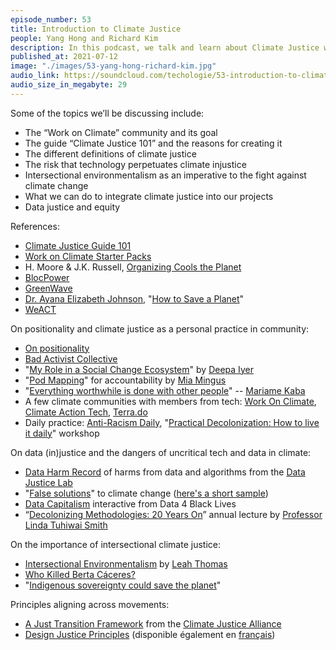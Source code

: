 ```yaml
---
episode_number: 53
title: Introduction to Climate Justice
people: Yang Hong and Richard Kim
description: In this podcast, we talk and learn about Climate Justice with Richard Kim and Yang Hong from the community Work on Climate.
published_at: 2021-07-12
image: "./images/53-yang-hong-richard-kim.jpg"
audio_link: https://soundcloud.com/techologie/53-introduction-to-climate-justice-with-yang-hong-and-richard-kim
audio_size_in_megabyte: 29
---
```


Some of the topics we’ll be discussing include:

* The “Work on Climate” community and its goal
* The guide “Climate Justice 101” and the reasons for creating it
* The different definitions of climate justice
* The risk that technology perpetuates climate injustice
* Intersectional environmentalism as an imperative to the fight against climate change
* What we can do to integrate climate justice into our projects
* Data justice and equity

References:

* [Climate Justice Guide 101](http://bit.ly/CJ-101)
* [Work on Climate Starter Packs](https://www.notion.so/workonclimate/Starter-Packs-Community-curated-resources-52547bba557e4544bacc299d3a077795)
* H. Moore & J.K. Russell, [Organizing Cools the Planet](https://climateaccess.org/system/files/Moore%20and%20Russell_Organizing%20Cools%20the%20Planet.pdf)
* [BlocPower](http://blocpower.io/)
* [GreenWave](https://www.greenwave.org/)
* [Dr. Ayana Elizabeth Johnson](https://www.ayanaelizabeth.com/), "[How to Save a Planet](https://gimletmedia.com/shows/howtosaveaplanet/)"
* [WeACT](https://www.weact.org/)

On positionality and climate justice as a personal practice in community:

* [On positionality](https://www.arteachingcollective.com/positionality.html)
* [Bad Activist Collective](https://www.badactivistcollective.com/)
* "[My Role in a Social Change Ecosystem](https://dviyer.medium.com/my-role-in-a-social-change-ecosystem-a-mid-year-check-in-1d852589cdb1)" by [Deepa Iyer](http://deepaiyer.com/)
* "[Pod Mapping](https://batjc.wordpress.com/resources/pods-and-pod-mapping-worksheet/)" for accountability by [Mia Mingus](https://leavingevidence.wordpress.com/about-2/)
* "[Everything worthwhile is done with other people](https://adimagazine.com/articles/mariame-kaba-everything-worthwhile-is-done-with-other-people/)" -- [Mariame Kaba](https://forthewild.world/listen/mariame-kaba-on-moving-past-punishment-151)
* A few climate communities with members from tech: [Work On Climate](https://workonclimate.org/), [Climate Action Tech](https://climateaction.tech/), [Terra.do](http://terra.do/)
* Daily practice: [Anti-Racism Daily](https://www.antiracismdaily.com/), "[Practical Decolonization: How to live it daily](https://everydayfeminism.com/practical-decolonization/)" workshop

On data (in)justice and the dangers of uncritical tech and data in climate:

* [Data Harm Record](https://datajusticelab.org/data-harm-record/) of harms from data and algorithms from the [Data Justice Lab](https://datajusticelab.org/)
* "[False solutions](https://media.wix.com/ugd/75b7f5_2c41011de1a84177ad9aaf477db50566.pdf)" to climate change ([here's a short sample](http://jtalliance.org/wp-content/uploads/2020/02/False-Solutions.pdf))
* [Data Capitalism](https://datacapitalism.d4bl.org/) interactive from Data 4 Black Lives
* “[Decolonizing Methodologies: 20 Years On](https://www.youtube.com/watch?v=YSX_4FnqXwQ)” annual lecture by [Professor Linda Tuhiwai Smith](https://www.waikato.ac.nz/maori/linda-tuhiwai-smith)
 
On the importance of intersectional climate justice:

* [Intersectional Environmentalism](https://www.intersectionalenvironmentalist.com/) by [Leah Thomas](https://www.greengirlleah.com/)
* [Who Killed Berta Cáceres?](https://www.theguardian.com/world/2020/jun/02/who-killed-berta-caceres-behind-the-brutal-of-an-environment-crusader)
* "[Indigenous sovereignty could save the planet](https://truthout.org/articles/un-report-says-indigenous-sovereignty-could-save-the-planet/)"

Principles aligning across movements:

* [A Just Transition Framework](https://climatejusticealliance.org/just-transition/) from the [Climate Justice Alliance](https://climatejusticealliance.org/)
* [Design Justice Principles](https://designjustice.org/read-the-principles) (disponible également en [français](https://designjustice.org/french))
